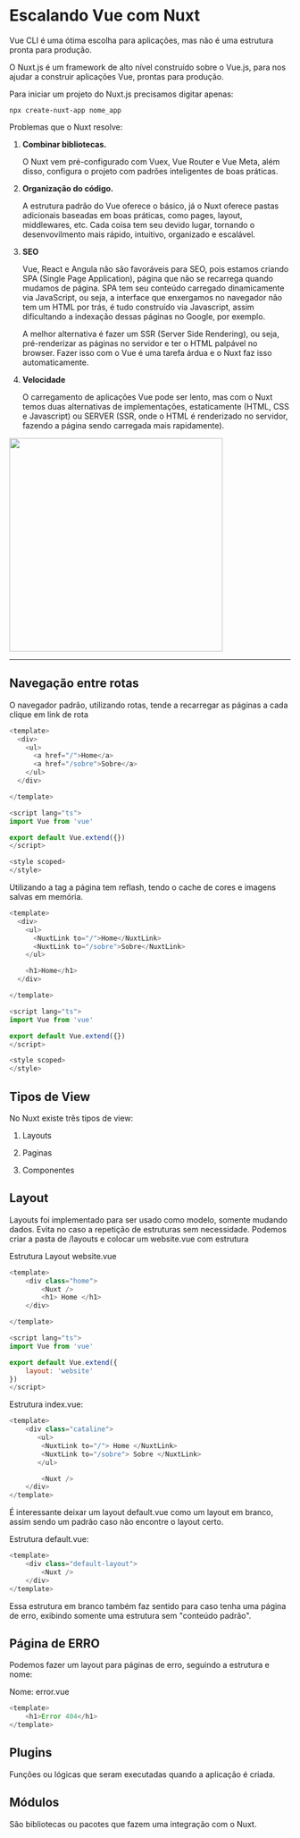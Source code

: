 # Escalando Vue com Nuxt

Vue CLI é uma ótima escolha para aplicações, mas não é uma estrutura pronta para produção.

O Nuxt.js é um framework de alto nível construído sobre o Vue.js, para nos ajudar a construir aplicações Vue, prontas para produção.

Para iniciar um projeto do Nuxt.js precisamos digitar apenas:

```
npx create-nuxt-app nome_app
```

Problemas que o Nuxt resolve:

1. **Combinar bibliotecas.**
   
   O Nuxt vem pré-configurado com Vuex, Vue Router e Vue Meta, além disso, configura o projeto com padrões inteligentes de boas práticas.

2. **Organização do código.**
   
   A estrutura padrão do Vue oferece o básico, já o Nuxt oferece pastas adicionais baseadas em boas práticas, como pages, layout, middlewares, etc. Cada coisa tem seu devido lugar, tornando o desenvovilmento mais rápido, intuitivo, organizado e escalável.

3. **SEO**
   
   Vue, React e Angula não são favoráveis para SEO, pois estamos criando SPA (Single Page Application), página que não se recarrega quando mudamos de página. SPA tem seu conteúdo carregado dinamicamente via JavaScript, ou seja, a interface que enxergamos no navegador não tem um HTML por trás, é tudo construído via Javascript, assim dificultando a indexação dessas páginas no Google, por exemplo.
   
   A melhor alternativa é fazer um SSR (Server Side Rendering), ou seja, pré-renderizar as páginas no servidor e ter o HTML palpável no browser. Fazer isso com o Vue é uma tarefa árdua e o Nuxt faz isso automaticamente.

4. **Velocidade**
   
   O carregamento de aplicações Vue pode ser lento, mas com o Nuxt temos duas alternativas de implementações, estaticamente (HTML, CSS e Javascript) ou SERVER (SSR, onde o HTML é renderizado no servidor, fazendo a página sendo carregada mais rapidamente).

<img title="" src="file:///D:/1 Projetos/Cataline/26b19c858398d676f4d0540d15544e6dccbc2b51.png" alt="" width="382" data-align="center">

---

## Navegação entre rotas

O navegador padrão, utilizando rotas, tende a recarregar as páginas a cada clique em link de rota

```javascript
<template>
  <div>
    <ul>
      <a href="/">Home</a>
      <a href="/sobre">Sobre</a>
    </ul>
  </div>

</template>

<script lang="ts">
import Vue from 'vue'

export default Vue.extend({})
</script>

<style scoped>
</style>
```

Utilizando a tag <NuxtLink> a página tem reflash, tendo o cache de cores e imagens salvas em memória.

```javascript
<template>
  <div>
    <ul>
      <NuxtLink to="/">Home</NuxtLink>
      <NuxtLink to="/sobre">Sobre</NuxtLink>
    </ul>

    <h1>Home</h1>
  </div>

</template>

<script lang="ts">
import Vue from 'vue'

export default Vue.extend({})
</script>

<style scoped>
</style>
```

## Tipos de View

No Nuxt existe três tipos de view:

1. Layouts

2. Paginas

3. Componentes

## Layout

Layouts foi implementado para ser usado como modelo, somente mudando dados. Evita no caso a repetição de estruturas sem necessidade. Podemos criar a pasta de /layouts e colocar um website.vue com estrutura

Estrutura Layout website.vue

```javascript
<template>
    <div class="home">
        <Nuxt />
        <h1> Home </h1>
    </div>

</template>

<script lang="ts">
import Vue from 'vue'

export default Vue.extend({
    layout: 'website'
})
</script>
```

Estrutura index.vue:

```javascript
<template>
    <div class="cataline">
       <ul>
        <NuxtLink to="/"> Home </NuxtLink>
        <NuxtLink to="/sobre"> Sobre </NuxtLink>
       </ul>

        <Nuxt />
    </div>
</template>
```

É interessante deixar um layout default.vue como um layout em branco, assim sendo um padrão caso não encontre o layout certo.

Estrutura default.vue:

```javascript
<template>
    <div class="default-layout">
        <Nuxt />
    </div>
</template>
```

Essa estrutura em branco também faz sentido para caso tenha uma página de erro, exibindo somente uma estrutura sem "conteúdo padrão".

## Página de ERRO

Podemos fazer um layout para páginas de erro, seguindo a estrutura e nome:

Nome: error.vue

```javascript
<template>
    <h1>Error 404</h1>
</template>
```

## Plugins

Funções ou lógicas que seram executadas quando a aplicação é criada.

## Módulos

São bibliotecas ou pacotes que fazem uma integração com o Nuxt.
